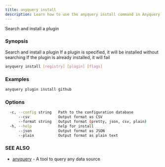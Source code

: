 ```yaml
---
title: anyquery install
description: Learn how to use the anyquery install command in Anyquery.
---
```


Search and install a plugin

### Synopsis

Search and install a plugin
If a plugin is specified, it will be installed without searching
If the plugin is already installed, it will fail

```bash
anyquery install [registry] [plugin] [flags]
```

### Examples

```bash
anyquery plugin install github
```

### Options

```bash
  -c, --config string   Path to the configuration database
      --csv             Output format as CSV
      --format string   Output format (pretty, json, csv, plain)
  -h, --help            help for install
      --json            Output format as JSON
      --plain           Output format as plain text
```

### SEE ALSO

* [anyquery](../anyquery)	 - A tool to query any data source
